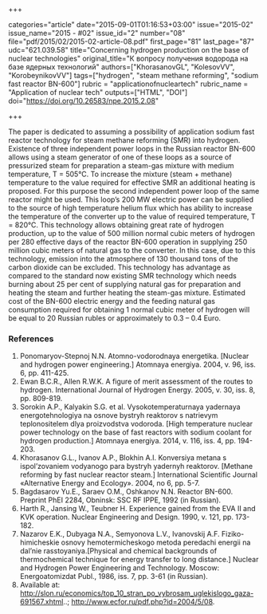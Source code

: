 +++

categories="article"
date="2015-09-01T01:16:53+03:00"
issue="2015-02"
issue_name="2015 - #02"
issue_id="2"
number="08"
file="pdf/2015/02/2015-02-article-08.pdf"
first_page="81"
last_page="87"
udc="621.039.58"
title="Concerning hydrogen production on the base of nuclear technologies"
original_title="К вопросу получения водорода на базе ядерных технологий"
authors=["KhorasanovGL", "KolesovVV", "KorobeynikovVV"]
tags=["hydrogen", "steam methane reforming", "sodium fast reactor BN-600"]
rubric = "applicationofnucleartech"
rubric_name = "Application of nuclear tech"
outputs=["HTML", "DOI"]
doi="https://doi.org/10.26583/npe.2015.2.08"

+++

The paper is dedicated to assuming a possibility of application sodium fast reactor technology for steam methane reforming (SMR) into hydrogen. Existence of three independent power loops in the Russian reactor BN-600 allows using a steam generator of one of these loops as a source of pressurized steam for preparation a steam-gas mixture with medium temperature, T = 505°С. To increase the mixture (steam + methane) temperature to the value required for effective SMR an additional heating is proposed. For this purpose the second independent power loop of the same reactor might be used. This loop’s 200 MW electric power can be supplied to the source of high temperature helium flux which has ability to increase the temperature of the converter up to the value of required temperature, T = 820°С. This technology allows obtaining great rate of hydrogen production, up to the value of 500 million normal cubic meters of hydrogen per 280 effective days of the reactor BN-600 operation in supplying 250 million cubic meters of natural gas to the converter. In this case, due to this technology, emission into the atmosphere of 130 thousand tons of the carbon dioxide can be excluded. This technology has advantage as compared to the standard now existing SMR technology which needs burning about 25 per cent of supplying natural gas for preparation and heating the steam and further heating the steam-gas mixture. Estimated cost of the BN-600 electric energy and the feeding natural gas consumption required for obtaining 1 normal cubic meter of hydrogen will be equal to 20 Russian rubles or approximately to 0.3 – 0.4 Euro.

### References

1. Ponomaryov-Stepnoj N.N. Atomno-vodorodnaya energetika. [Nuclear and hydrogen power engineering.] Atomnaya energiya. 2004, v. 96, iss. 6, pp. 411-425.
2. Ewan B.C.R., Allen R.W.K. A figure of merit assessment of the routes to hydrogen. International Journal of Hydrogen Energy. 2005, v. 30, iss. 8, pp. 809-819.
3. Sorokin A.P., Kalyakin S.G. et al. Vysokotemperaturnaya yadernaya energotehnologiya na osnove bystryh reaktorov s natrievym teplonositelem dlya proizvodstva vodoroda. [High temperature nuclear power technology on the base of fast reactors with sodium coolant for hydrogen production.] Atomnaya energiya. 2014, v. 116, iss. 4, pp. 194-203.
4. Khorasanov G.L., Ivanov A.P., Blokhin A.I. Konversiya metana s ispol’zovaniem vodyanogo para bystryh yadernyh reaktorov. [Methane reforming by fast nuclear reactor steam.] International Scientific Journal «Alternative Energy and Ecology». 2004, no 6, pp. 5-7.
5. Bagdasarov Yu.E., Saraev O.M., Oshkanov N.N. Reactor BN-600. Preprint PhEI 2284, Obninsk: SSC RF IPPE, 1992 (in Russian).
6. Harth R., Jansing W., Teubner H. Experience gained from the EVA II and KVK operation. Nuclear Engineering and Design. 1990, v. 121, pp. 173-182.
7. Nazarov E.K., Dubyaga N.A., Semyonova L.V., Ivanovskij A.F. Fiziko-himicheskie osnovy hemotermicheskogo metoda peredachi energii na dal’nie rasstoyaniya.[Physical and chemical backgrounds of thermochemical technique for energy transfer to long distance.] Nuclear and Hydrogen Power Engineering and Technology. Moscow: Energoatomizdat Publ., 1986, iss. 7, pp. 3-61 (in Russian).
8. Available at: http://slon.ru/economics/top_10_stran_po_vybrosam_uglekislogo_gaza-691567.xhtml..; http://www.ecfor.ru/pdf.php?id=2004/5/08.